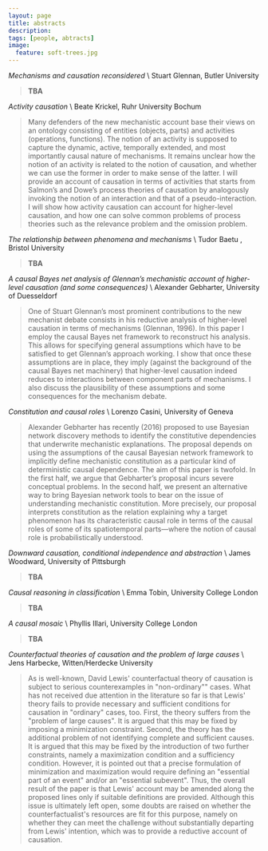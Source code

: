 ```yaml
---
layout: page
title: abstracts
description:
tags: [people, abtracts]
image:
  feature: soft-trees.jpg
---
```


*Mechanisms and causation reconsidered* \\ Stuart Glennan, Butler University

> **TBA**

*Activity causation* \\ Beate Krickel, Ruhr University Bochum

> Many defenders of the new mechanistic account base their views on an ontology consisting of entities (objects, parts) and activities (operations, functions). The notion of an activity is supposed to capture the dynamic, active, temporally extended, and most importantly causal nature of mechanisms. It remains unclear how the notion of an activity is related to the notion of causation, and whether we can use the former in order to make sense of the latter. I will provide an account of causation in terms of activities that starts from Salmon’s and Dowe’s process theories of causation by analogously invoking the notion of an interaction and that of a pseudo-interaction. I will show how activity causation can account for higher-level causation, and how one can solve common problems of process theories such as the relevance problem and the omission problem.

*The relationship between phenomena and mechanisms* \\ Tudor Baetu , Bristol University

> **TBA**

*A causal Bayes net analysis of Glennan’s mechanistic account of higher-level causation (and some consequences)*  \\ Alexander Gebharter, University of Duesseldorf

> One of Stuart Glennan’s most prominent contributions to the new mechanist debate consists in his reductive analysis of higher-level causation in terms of mechanisms (Glennan, 1996). In this paper I employ the causal Bayes net framework to reconstruct his analysis. This allows for specifying general assumptions which have to be satisfied to get Glennan’s approach working. I show that once these assumptions are in place, they imply (against the background of the causal Bayes net machinery) that higher-level causation indeed reduces to interactions between component parts of mechanisms. I also discuss the plausibility of these assumptions and some consequences for the mechanism debate.

*Constitution and causal roles*  \\  Lorenzo Casini, University  of Geneva

> Alexander Gebharter has recently (2016) proposed to use Bayesian network discovery methods to identify the constitutive dependencies that underwrite mechanistic explanations. The proposal depends on using the assumptions of the causal Bayesian network framework to implicitly define mechanistic constitution as a particular kind of deterministic causal dependence. The aim of this paper is twofold. In the first half, we argue that Gebharter’s proposal incurs severe conceptual problems. In the second half, we present an alternative way to bring Bayesian network tools to bear on the issue of understanding mechanistic constitution. More precisely, our proposal interprets constitution as the relation explaining why a target phenomenon has its characteristic causal role in terms of the causal roles of some of its spatiotemporal parts—where the notion of causal role is probabilistically understood.

*Downward causation, conditional independence and abstraction* \\ James Woodward, University of Pittsburgh

> **TBA**

*Causal reasoning in classification* \\ Emma Tobin, University College London

> **TBA**

*A causal mosaic* \\ Phyllis Illari, University College London

> **TBA**

*Counterfactual theories of causation and the problem of large causes* \\ Jens Harbecke, Witten/Herdecke University

> As is well-known, David Lewis' counterfactual theory of causation is subject to serious counterexamples in "non-ordinary"" cases. What has not received due attention in the literature so far is that Lewis' theory fails to provide necessary and sufficient conditions for causation in "ordinary" cases, too. First, the theory suffers from the "problem of large causes". It is argued that this may be fixed by imposing a minimization constraint. Second, the theory has the additional problem of not identifying complete and sufficient causes. It is argued that this may be fixed by the introduction of two further constraints, namely a maximization condition and a sufficiency condition. However, it is pointed out that a precise formulation of minimization and maximization would require defining an "essential part of an event" and/or an "essential subevent". Thus, the overall result of the paper is that Lewis' account may be amended along the proposed lines only if suitable definitions are provided. Although this issue is ultimately left open, some doubts are raised on whether the counterfactualist's resources are fit for this purpose, namely on whether they can meet the challenge without substantially departing from Lewis' intention, which was to provide a reductive account of causation.
